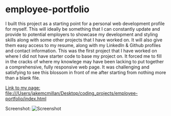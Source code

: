 # employee-portfolio

I built this project as a starting point for a personal web development profile for myself.  This will ideally be something that I can constantly update and provide to potential employers to showcase my development and styling skills along with some other projects that I have worked on.  It will also give them easy access to my resume, along with my LinkedIn & Github profiles and contact information.  This was the first project that I have worked on where I did not have starter code to base my project on.  It forced me to fill in the cracks of where my knowlege may have been lacking to put together a comprehensive, fully responsive web page.  It was challenging and satisfying to see this blossom in front of me after starting from nothing more than a blank file. 

[Link to my page: file:///Users/jakemcmillan/Desktop/coding_projects/employee-portfolio/index.html](file:///Users/jakemcmillan/Desktop/coding_projects/employee-portfolio/index.html)

Screenshot:
![Screenshot](website-screenshot.png)